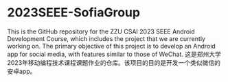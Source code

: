# 2023SEEE-SofiaGroup
This is the GitHub repository for the ZZU CSAI 2023 SEEE Android Development Course, which includes the project that we are currently working on. The primary objective of this project is to develop an Android app for social media, with features similar to those of WeChat.
这是郑州大学2023年移动编程技术课程课题作业的仓库。该项目的目的是开发一个类似微信的安卓app。

